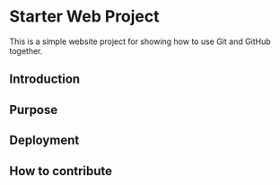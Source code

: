 # Starter Web Project

This is a simple website project for
showing how to use Git and GitHub together.

## Introduction

## Purpose

## Deployment

## How to contribute